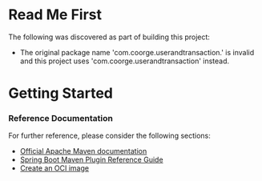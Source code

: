# Read Me First
The following was discovered as part of building this project:

* The original package name 'com.coorge.userandtransaction.' is invalid and this project uses 'com.coorge.userandtransaction' instead.

# Getting Started

### Reference Documentation
For further reference, please consider the following sections:

* [Official Apache Maven documentation](https://maven.apache.org/guides/index.html)
* [Spring Boot Maven Plugin Reference Guide](https://docs.spring.io/spring-boot/docs/2.7.3/maven-plugin/reference/html/)
* [Create an OCI image](https://docs.spring.io/spring-boot/docs/2.7.3/maven-plugin/reference/html/#build-image)

